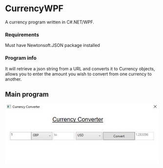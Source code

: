 # CurrencyWPF

A currency program written in C#.NET/WPF.

### Requirements
Must have Newtonsoft.JSON package installed

### Program info
It will retrieve a json string from a URL and converts it to Currency objects, 
allows you to enter the amount you wish to convert from one currency to another.

## Main program
![Main](screenshots/main.JPG)
